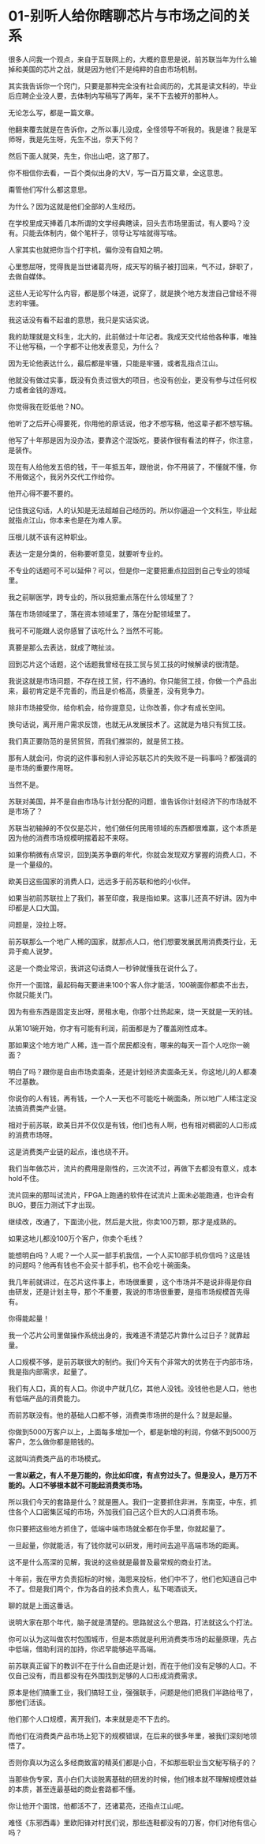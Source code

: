 # 01-别听人给你瞎聊芯片与市场之间的关系

很多人问我一个观点，来自于互联网上的，大概的意思是说，前苏联当年为什么输掉和美国的芯片之战，就是因为他们不是纯粹的自由市场机制。

其实我告诉你一个窍门，只要是那种完全没有社会阅历的，尤其是读文科的，毕业后应聘企业没人要，去体制内写稿写了两年，呆不下去被开的那种人。

无论怎么写，都是一篇文章。

他翻来覆去就是在告诉你，之所以事儿没成，全怪领导不听我的。我是谁？我是军师呀，我是先生呀，先生不出，奈天下何？

然后下面人就哭，先生，你出山吧，这了那了。

你不相信你去看，一百个类似出身的大V，写一百万篇文章，全这意思。

甭管他们写什么都这意思。

为什么？因为这就是他们全部的人生经历。

在学校里成天捧着几本所谓的文学经典瞎读，回头去市场里面试，有人要吗？没有。只能去体制内，做个笔杆子，领导让写啥就得写啥。

人家其实也就把你当个打字机，偏你没有自知之明。

心里憋屈呀，觉得我是当世诸葛亮呀，成天写的稿子被打回来，气不过，辞职了，去做自媒体。

这些人无论写什么内容，都是那个味道，说穿了，就是换个地方发泄自己曾经不得志的牢骚。

我这话没有看不起谁的意思，我只是实话实说。

我的助理就是文科生，北大的，此前做过十年记者。我成天交代给他各种事，唯独不让他写稿，一个字都不让他发表意见，为什么？

因为无论他表达什么，最后都是牢骚，只能是牢骚，或者乱指点江山。

他就没有做过实事，既没有负责过很大的项目，也没有创业，更没有参与过任何权力或者金钱的游戏。

你觉得我在贬低他？NO。

他听了之后开心得要死，你用他的原话说，他才不想写稿，他这辈子都不想写稿。

他写了十年那是因为没办法，要靠这个混饭吃，要装作很有看法的样子，你注意， 是装作。

现在有人给他发五倍的钱，干一年抵五年，跟他说，你不用装了，不懂就不懂，你不用做这个，我另外交代工作给你。

他开心得不要不要的。

记住我这句话，人的认知是无法超越自己经历的。所以你逼迫一个文科生，毕业起就指点江山，你本来也是在为难人家。

压根儿就不该有这种职业。

表达一定是分类的，俗称要听意见，就要听专业的。

不专业的话题可不可以延伸？可以，但是你一定要把重点拉回到自己专业的领域里。

我之前聊医学，跨专业的，所以我把重点落在什么领域里了？

落在市场领域里了，落在资本领域里了，落在分配领域里了。

我可不可能跟人说你感冒了该吃什么？当然不可能。

真要是那么去表达，就成了瞎扯淡。

回到芯片这个话题，这个话题我曾经在技工贸与贸工技的时候解读的很清楚。

我说这就是市场问题，不存在技工贸，行不通的。你只能贸工技，你做一个产品出来，最初肯定是不完善的，而且是价格高，质量差，没有竞争力。

除非市场接受你，给你机会，给你提意见，让你改善，你才有成长空间。

换句话说，离开用户需求反馈，也就无从发展技术了。这就是为啥只有贸工技。

我们真正要防范的是贸贸贸，而我们推崇的，就是贸工技。

那有人就会问，你说的这件事和别人评论苏联芯片的失败不是一码事吗？都强调的是市场的重要作用呀。

当然不是。

苏联对美国，并不是自由市场与计划分配的问题，谁告诉你计划经济下的市场就不是市场了？

苏联当初输掉的不仅仅是芯片，他们做任何民用领域的东西都很难赢，这个本质是因为他的消费市场规模明摆着起不来呀。

如果你稍微有点常识，回到美苏争霸的年代，你就会发现双方掌握的消费人口，不是一个量级的。

欧美日这些国家的消费人口，远远多于前苏联和他的小伙伴。

如果当初前苏联拉上了我们，甚至印度，我是指如果。这事儿还真不好讲。因为中印都是人口大国。

问题是，没拉上呀。

前苏联那么一个地广人稀的国家，就那点人口，他们想要发展民用消费类行业，无异于痴人说梦。

这是一个商业常识，我讲这句话商人一秒钟就懂我在说什么了。

你开一个面馆，最起码每天要进来100个客人你才能活，100碗面你都卖不出去，你就只能关门。

因为有些东西是固定支出呀，房租水电，你那个灶热起来，烧一天就是一天的钱。

从第101碗开始，你才有可能有利润，前面都是为了覆盖刚性成本。

那如果这个地方地广人稀，连一百个居民都没有，哪来的每天一百个人吃你一碗面？

明白了吗？跟你是自由市场卖面条，还是计划经济卖面条无关。你这地儿的人都凑不过基数。

你说你的人有钱，再有钱，一个人一天也不可能吃十碗面条，所以地广人稀注定没法搞消费类产业链。

相对于前苏联，欧美日并不仅仅是有钱，他们也有人啊，也有相对稠密的人口形成的消费市场呀。

这是消费类产业链的起点，谁也绕不开。

我们当年做芯片，流片的费用是刚性的，三次流不过，再做下去都没有意义，成本hold不住。

流片回来的那叫试流片，FPGA上跑通的软件在试流片上面未必能跑通，也许会有BUG，要压力测试下才出现。

继续改，改通了，下面流小批，然后是大批，你卖100万颗，那才是成熟的。

如果这地儿都没100万个客户，你卖个毛线？

能想明白吗？人呢？一个人买一部手机我信，一个人买10部手机你信吗？这是钱的问题吗？他再有钱也不会买十部手机，也不会吃十碗面条。

我几年前就讲过，在芯片这件事上，市场很重要 ，这个市场并不是说非得是你自由研发，还是计划主导，那个不重要，我说的市场很重要，是指市场规模首先得有。

你得能起量！

我一个芯片公司里做操作系统出身的，我难道不清楚芯片靠什么过日子？就靠起量。

人口规模不够，是前苏联很大的制约。我们今天有个非常大的优势在于内部市场，我是指内部需求，起量了。

我们有人口，真的有人口。你说中产就几亿，其他人没钱。没钱他也是人口，他也有低端产品的消费能力。

而前苏联没有。他的基础人口都不够，消费类市场拼的是什么？就是起量。

你做到5000万客户以上，上面每多增加一个，都是新增的利润，你做不到5000万客户，怎么做你都是赔钱的。

这就叫消费类产品的市场模式。

**一言以蔽之，有人不是万能的，你比如印度，有点穷过头了。但是没人，是万万不能的。人口不够根本就不可能起消费类市场。**

所以我们今天的套路是什么？就是圈人。我们一定要抓住非洲，东南亚，中东，抓住各个人口密集区域的市场，外加我们自己这个巨大的人口消费市场。

你只要把这些地方抓住了，低端中端市场就全都在你手里，你就起量了。

一旦起量，你就能活，有了钱你就可以研发，用时间去追平高端市场的距离。

这不是什么高深的见解，我说的这些就是最普及最常规的商业打法。

十年前，我在甲方负责招标的时候，海思来投标，他们中不了，他们也知道自己中不了。但是我们两个，作为各自的技术负责人，私下喝酒谈天。

聊的就是上面这番话。

说明大家在那个年代，脑子就是清楚的。思路就这么个思路，打法就这么个打法。

你可以认为这叫做农村包围城市，但是本质就是利用消费类市场的起量原理，先占中低端，借助利润的加持，你迟早能够追平高端。

前苏联真正留下的教训不在于什么自由还是计划，而在于他们没有足够的人口。不仅自己没有，而且都没有在外围找到足够的人口形成消费需求。

原本是他们搞重工业，我们搞轻工业，强强联手，问题是他们把我们半路给甩了，那他们活该。

他们那个人口规模，离开我们，本来就是走不下去的。

而他们在消费类产品市场上犯下的规模错误，在后来的很多年里，被我们深刻地领悟了。

否则你真以为这么多经商致富的精英们都是小白，不如那些职业当文秘写稿子的？

当那些伪专家，真小白们大谈脱离基础的研发的时候，他们根本就不理解规模效益的本质，甚至连最基础的商业套路都不懂。

你让他开个面馆，他都活不了，还诸葛亮，还指点江山呢。

难怪《东邪西毒》里欧阳锋对村民们说，那些连鞋都没有的刀客，你们对他有信心吗？